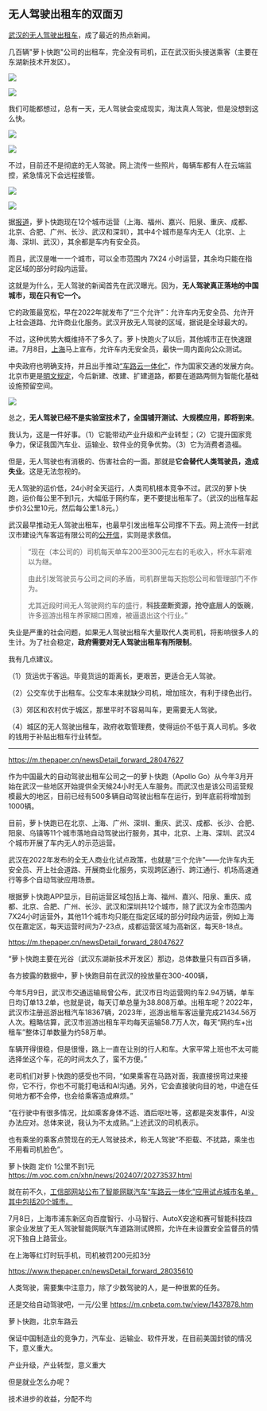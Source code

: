 ## 无人驾驶出租车的双面刃

[武汉的无人驾驶出租车](https://finance.sina.cn/chanjing/gdxw/2024-07-08/detail-inccpaqm8845132.d.html)，成了最近的热点新闻。

几百辆"萝卜快跑"公司的出租车，完全没有司机，正在武汉街头接送乘客（主要在东湖新技术开发区）。

![](https://cdn.beekka.com/blogimg/asset/202407/bg2024071414.webp)

![](https://cdn.beekka.com/blogimg/asset/202407/bg2024071413.webp)

我们可能都想过，总有一天，无人驾驶会变成现实，淘汰真人驾驶，但是没想到这么快。

![](https://cdn.beekka.com/blogimg/asset/202407/bg2024071415.webp)

![](https://cdn.beekka.com/blogimg/asset/202407/bg2024071416.webp)

不过，目前还不是彻底的无人驾驶。网上流传一些照片，每辆车都有人在云端监控，紧急情况下会远程接管。

![](https://cdn.beekka.com/blogimg/asset/202407/bg2024071417.webp)

![](https://cdn.beekka.com/blogimg/asset/202407/bg2024071703.webp)

据[报道](https://www.sohu.com/a/792584536_120046696)，萝卜快跑现在12个城市运营（上海、福州、嘉兴、阳泉、重庆、成都、北京、合肥、广州、长沙、武汉和深圳），其中4个城市是车内无人（北京、上海、深圳、武汉），其余都是车内有安全员。

而且，武汉是唯一一个城市，可以全市范围内 7X24 小时运营，其余均只能在指定区域的部分时段内运营。

这就是为什么，无人驾驶的新闻首先在武汉曝光。因为，**无人驾驶真正落地的中国城市，现在只有它一个。**

它的政策最宽松，早在2022年就发布了“三个允许”：允许车内无安全员、允许开上社会道路、允许商业化服务。武汉开放无人驾驶的区域，据说是全球最大的。

不过，这种优势大概维持不了多久了。萝卜快跑火了以后，其他城市正在快速跟进。7月8日，[上海](https://www.sohu.com/a/792024596_121124483)马上宣布，允许车内无安全员，最快一周内面向公众测试。

中央政府也明确支持，并且出手推动[“车路云一体化”](https://app.xinhuanet.com/news/article.html?articleId=7fc13d1cf5732d55fce0836701d02a90)，作为国家交通的发展方向。北京市更是[明文规定](https://new.qq.com/rain/a/20240630A06XHY00)，今后新建、改建、扩建道路，都要在道路两侧为智能化基础设施预留空间。

![](https://cdn.beekka.com/blogimg/asset/202407/bg2024071418.webp)

总之，**无人驾驶已经不是实验室技术了，全国铺开测试、大规模应用，即将到来**。

我认为，这是一件好事。（1）它能带动产业升级和产业转型；（2）它提升国家竞争力，保证我国汽车业、运输业、软件业的竞争优势。（3）它为消费者造福。

但是，无人驾驶也有消极的、伤害社会的一面。那就是**它会替代人类驾驶员，造成失业**。这是无法忽视的。

无人驾驶的运价低，24小时全天运行，人类司机根本竞争不过。武汉的萝卜快跑，运价每公里不到1元，大幅低于网约车，更不要提出租车了。（武汉的出租车起步价3公里10元，然后每公里1.8元。）

武汉最早推动无人驾驶出租车，也最早引发出租车公司撑不下去。网上流传一封武汉市建设汽车客运有限公司的[公开信](https://h5.ifeng.com/c/vivoArticle/v002lY-_1e8oWIXJ92Qtx7OqvmieIzXPWmvUapr5VFNKP82U__?isNews=1&showComments=0)，实则是求救信。

> “现在（本公司的）司机每天单车200至300元左右的毛收入，杯水车薪难以为继。
> 
> 由此引发驾驶员与公司之间的矛盾，司机群里每天抱怨公司和管理部门不作为。
> 
> 尤其近段时间无人驾驶网约车的盛行，**科技垄断资源，抢夺底层人的饭碗**，许多巡游出租车养家糊口困难，被逼退出这个行业。”

失业是严重的社会问题，如果无人驾驶出租车大量取代人类司机，将影响很多人的生计。为了社会稳定，**政府需要对无人驾驶出租车有所限制**。

我有几点建议。

（1）货运优于客运。毕竟货运的距离长，更艰苦，更适合无人驾驶。

（2）公交车优于出租车。公交车本来就缺少司机，增加班次，有利于绿色出行。

（3）郊区和农村优于城区，那里平时不容易叫车，更需要无人驾驶。

（4）城区的无人驾驶出租车，政府收取管理费，使得运价不低于真人司机。多收的钱用于补贴出租车行业转型。

---



https://m.thepaper.cn/newsDetail_forward_28047627


作为中国最大的自动驾驶出租车公司之一的萝卜快跑（Apollo Go）从今年3月开始在武汉一些地区开始提供全天候24小时无人车服务。而武汉也是该公司运营规模最大的地区，目前已经有500多辆自动驾驶出租车在运行，到年底前将增加到1000辆。


目前，萝卜快跑已在北京、上海、广州、深圳、重庆、武汉、成都、长沙、合肥、阳泉、乌镇等11个城市落地自动驾驶出行服务，其中，北京、上海、深圳、武汉4个城市开展了车内无人的示范运营。

武汉在2022年发布的全无人商业化试点政策，也就是“三个允许”——允许车内无安全员、开上社会道路、开展商业化服务，实现跨区通行、跨江通行、机场高速通行等多个自动驾驶应用场景。


根据萝卜快跑APP显示，目前运营区域包括上海、福州、嘉兴、阳泉、重庆、成都、北京、合肥、广州、长沙、武汉和深圳共12个城市，除了武汉为全市范围内7X24小时运营外，其他11个城市均只能在指定区域的部分时段内运营，例如上海仅在嘉定区，每天运营时间为7-23点，成都运营区域为高新区，每天8-18点。

https://m.thepaper.cn/newsDetail_forward_28047627

“萝卜快跑主要在光谷（武汉东湖新技术开发区）那边，总体数量只有四百多辆，

各方披露的数据中，萝卜快跑目前在武汉的投放量在300-400辆，

今年5月9日，武汉市交通运输局曾公布，武汉市日均运营网约车2.94万辆，单车日均订单13.2单，也就是说，每天订单总量为38.808万单。出租车呢？2022年，武汉市注册巡游出租汽车18367辆，2023年，巡游出租车客运量完成21434.56万人次。粗略估算，武汉市巡游出租车平均每天运输58.7万人次，每天“网约车+出租车”整体订单数量为约58万单。

车辆开得很稳，但是很慢，路上一直在让别的行人和车。大家平常上班也不太可能选择坐这个车，花的时间太久了，蛮不方便。”

老司机们对萝卜快跑的感受也不同，“如果乘客在马路对面，我直接拐弯过来接你，它不行，你也不可能打电话和AI沟通。另外，它会直接驶向目的地，中途在任何地方都不会停，也会给乘客造成麻烦。”

“在行驶中有很多情况，比如乘客身体不适、酒后呕吐等，这都是突发事件，AI没办法应对。总体来说，我认为不太成熟。”上述武汉的司机表示。

也有乘坐的乘客点赞现在的无人驾驶技术，称无人驾驶“不拒载、不扰路，乘坐也不用看司机脸色”。

萝卜快跑 定价  1公里不到1元 https://m.voc.com.cn/xhn/news/202407/20273537.html


就在前不久，[工信部网站公布了智能网联汽车“车路云一体化”应用试点城市名单，其中包括20个城市。](https://www.sohu.com/a/792024596_121124483)


7月8日，上海市浦东新区向百度智行、小马智行、AutoX安途和赛可智能科技四家企业发放了无人驾驶智能网联汽车道路测试牌照，允许在未设置安全监督员的情况下独自上路营业。

在上海等红灯时玩手机，司机被罚200元扣3分

https://www.thepaper.cn/newsDetail_forward_28035610

人类驾驶，需要集中注意力，除了少数驾驶的人，是一种很累的任务。

还是交给自动驾驶吧，一元/公里 https://m.cnbeta.com.tw/view/1437878.htm

萝卜快跑，北京车路云

保证中国制造业的竞争力，汽车业、运输业、软件开发，在目前美国封锁的情况下，意义重大。

产业升级，产业转型，意义重大

但是就业怎么办呢？

技术进步的收益，分配不均

